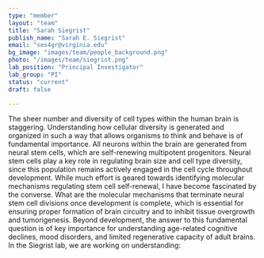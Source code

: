 ```yaml
---
type: "member"
layout: "team"
title: "Sarah Siegrist"
publish_name: "Sarah E. Siegrist"
email: "ses4gr@virginia.edu"
bg_image: "images/team/people_background.png"
photo: "/images/team/siegrist.png"
lab_position: "Principal Investigator"
lab_group: "PI"
status: "current"
draft: false

---
```


The sheer number and diversity of cell types within the human brain is staggering. Understanding how cellular diversity is generated and organized in such a way that allows organisms to think and behave is of fundamental importance. All neurons within the brain are generated from neural stem cells, which are self-renewing multipotent progenitors. Neural stem cells play a key role in regulating brain size and cell type diversity, since this population remains actively engaged in the cell cycle throughout development. While much effort is geared towards identifying molecular mechanisms regulating stem cell self-renewal, I have become fascinated by the converse. What are the molecular mechanisms that terminate neural stem cell divisions once development is complete, which is essential for ensuring proper formation of brain circuitry and to inhibit tissue overgrowth and tumorigenesis. Beyond development, the answer to this fundamental question is of key importance for understanding age-related cognitive declines, mood disorders, and limited regenerative capacity of adult brains. In the Siegrist lab, we are working on understanding:
